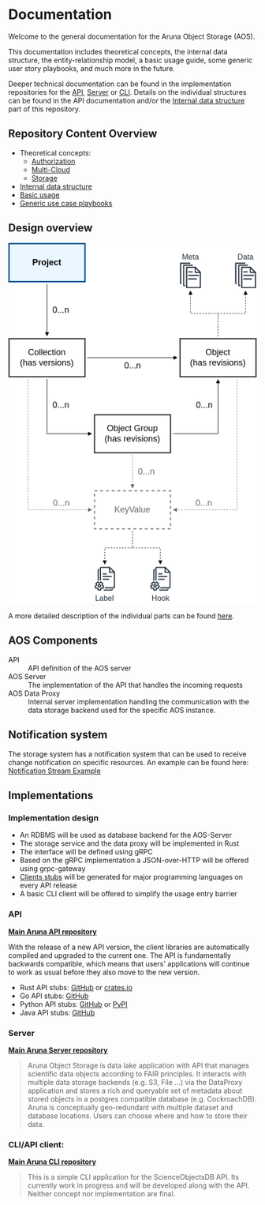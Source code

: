 # Documentation

Welcome to the general documentation for the Aruna Object Storage (AOS).

This documentation includes theoretical concepts, the internal data structure, the entity-relationship model, a basic usage guide, some generic user story playbooks, and much more in the future.

Deeper technical documentation can be found in the implementation repositories for the [API](#api), [Server](#server) or [CLI](#cliapi-client).
Details on the individual structures can be found in the API documentation and/or the [Internal data structure](get_started/internal_data_structure) part of this repository.

## Repository Content Overview

* Theoretical concepts:
    * [Authorization](concepts/authz)
    * [Multi-Cloud](concepts/multicloud)
    * [Storage](concepts/storage)
* [Internal data structure](internal_data_structure/internal_data_structure.md)
* [Basic usage](get_started/basic_usage/01_Get-Storage-Access.md)
* [Generic use case playbooks](generic_playbooks/sensor_data.md)

## Design overview

<picture>
  <source media="(prefers-color-scheme: dark)" srcset="./internal_data_structure/internal_data_structure.dark.png">
  <img alt="Diagram of the Aruna Object Storage " src="./internal_data_structure/internal_data_structure.png">
</picture>

A more detailed description of the individual parts can be found [here](internal_data_structure/internal_data_structure.md).

## AOS Components

<dl>
  <dt>API</dt>
  <dd>API definition of the AOS server</dd>

  <dt>AOS Server</dt>
  <dd>The implementation of the API that handles the incoming requests</dd>

  <dt>AOS Data Proxy</dt>
  <dd>Internal server implementation handling the communication with the data storage backend used for the specific AOS instance.</dd>
</dl>

## Notification system

The storage system has a notification system that can be used to receive change notification on specific resources.
An example can be found here: [Notification Stream Example](#)

## Implementations

### Implementation design

- An RDBMS will be used as database backend for the AOS-Server
- The storage service and the data proxy will be implemented in Rust
- The interface will be defined using gRPC
- Based on the gRPC implementation a JSON-over-HTTP will be offered using grpc-gateway
- [Clients stubs](#API) will be generated for major programming languages on every API release
- A basic CLI client will be offered to simplify the usage entry barrier

### API

[**Main Aruna API repository**](https://github.com/ArunaStorage/ArunaAPI)

With the release of a new API version, the client libraries are automatically compiled and upgraded to the current one. 
The API is fundamentally backwards compatible, which means that users' applications will continue to work as usual before they also move to the new version.

* Rust API stubs: [GitHub](https://github.com/ArunaStorage/rust-api) or [crates.io](https://crates.io/crates/aruna-rust-api)
* Go API stubs: [GitHub](https://github.com/ArunaStorage/go-api)
* Python API stubs: [GitHub](https://github.com/ArunaStorage/python-api) or [PyPI](https://pypi.org/project/Aruna-Python-API)
* Java API stubs: [GitHub](https://github.com/ArunaStorage/java-api)

### Server

[**Main Aruna Server repository**](https://github.com/ArunaStorage/ArunaServer)

> Aruna Object Storage is data lake application with API that manages scientific data objects according to FAIR principles.
It interacts with multiple data storage backends (e.g. S3, File ...) via the DataProxy application and stores a rich and queryable set of metadata about stored objects in a
postgres compatible database (e.g. CockroachDB).
Aruna is conceptually geo-redundant with multiple dataset and database locations. Users can choose where and how to store their data.

### CLI/API client:

[**Main Aruna CLI repository**](https://github.com/ArunaStorage/ArunaCLI)

> This is a simple CLI application for the ScienceObjectsDB API. Its currently work in progress and will be developed along with the API. Neither concept nor implementation are final.

<!--
    Simple example: [golang example](https://github.com/ScienceObjectsDB/go-api/blob/main/examples/upload.go)
    
    1. Get Auth token
        1. Create Project
        2. Get APIToken from website (key symbol)
    2. Install [client](#implementations) for your language or build it yourself
    3. Create dataset
    4. Create ObjectGroups with Objects, a revision will be created automatically.
    5. Create Uploadlinks and upload data (either during objectgroup creation of via additional call)
    6. Finish object upload
-->

<!--
### Authentication

> Coming soon.

## Production

> Coming soon. 
-->
<!--
  Currently only oauth2 is supported for authentication.
  A valid oauth2 access token needs to be provided.
  In the gRPC API it needs to be added in the metadata of each call with the key "AccessToken".
  For APIToken please use the key API_TOKEN. An API_Token can be obtained from the website.
  In order to login you need to be part of the scienceobjectsgroup.
-->
